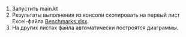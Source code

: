 1. Запустить main.kt
2. Результаты выполнения из консоли скопировать на первый лист
Excel-файла [Benchmarks.xlsx](results/Benchmarks.xlsx).
3. На других листах файла автоматически построятся диаграммы.
